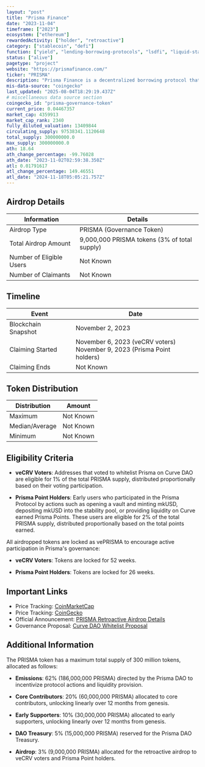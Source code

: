 ```yaml
---
layout: "post"
title: "Prisma Finance"
date: "2023-11-04"
timeframe: ["2023"]
ecosystem: ["ethereum"]
rewardedActivity: ["holder", "retroactive"]
category: ["stablecoin", "defi"]
function: ["yield", "lending-borrowing-protocols", "lsdfi", "liquid-staking", "curve-ecosystem", "decentralized-finance", "stablecoin-protocol"]
status: ["alive"]
pagetype: "project"
website: "https://prismafinance.com/"
ticker: "PRISMA"
description: "Prisma Finance is a decentralized borrowing protocol that allows users to mint a stablecoin, mkUSD, fully collateralized by liquid staking tokens. It aims to enhance the utility of Ethereum liquid staking tokens across DeFi platforms."
mis-data-source: "coingecko"
last_updated: "2025-08-04T18:29:19.437Z"
# miscellaneous data source section
coingecko_id: "prisma-governance-token"
current_price: 0.04467357
market_cap: 4359913
market_cap_rank: 2340
fully_diluted_valuation: 13409844
circulating_supply: 97538341.1120648
total_supply: 300000000.0
max_supply: 300000000.0
ath: 18.64
ath_change_percentage: -99.76028
ath_date: "2023-11-02T02:59:38.350Z"
atl: 0.01791617
atl_change_percentage: 149.46551
atl_date: "2024-11-18T05:05:21.757Z"
---
```


## Airdrop Details

| Information              | Details                                      |
| ------------------------ | -------------------------------------------- |
| Airdrop Type             | PRISMA (Governance Token)                    |
| Total Airdrop Amount     | 9,000,000 PRISMA tokens (3% of total supply) |
| Number of Eligible Users | Not Known                                    |
| Number of Claimants      | Not Known                                    |

## Timeline

| Event               | Date                                                                       |
| ------------------- | -------------------------------------------------------------------------- |
| Blockchain Snapshot | November 2, 2023                                                           |
| Claiming Started    | November 6, 2023 (veCRV voters)<br>November 9, 2023 (Prisma Point holders) |
| Claiming Ends       | Not Known                                                                  |

## Token Distribution

| Distribution   | Amount    |
| -------------- | --------- |
| Maximum        | Not Known |
| Median/Average | Not Known |
| Minimum        | Not Known |

## Eligibility Criteria

- **veCRV Voters**: Addresses that voted to whitelist Prisma on Curve DAO are eligible for 1% of the total PRISMA supply, distributed proportionally based on their voting participation.

- **Prisma Point Holders**: Early users who participated in the Prisma Protocol by actions such as opening a vault and minting mkUSD, depositing mkUSD into the stability pool, or providing liquidity on Curve earned Prisma Points. These users are eligible for 2% of the total PRISMA supply, distributed proportionally based on the total points earned.

All airdropped tokens are locked as vePRISMA to encourage active participation in Prisma's governance:

- **veCRV Voters**: Tokens are locked for 52 weeks.

- **Prisma Point Holders**: Tokens are locked for 26 weeks.

## Important Links

- Price Tracking: [CoinMarketCap](https://coinmarketcap.com/currencies/prisma-finance)
- Price Tracking: [CoinGecko](https://www.coingecko.com/en/coins/prisma-finance)
- Official Announcement: [PRISMA Retroactive Airdrop Details](https://mirror.xyz/prismafinance.eth/BfK-JARBTJoLyVrZFgfuRRC0rqAIHGkpigYuaLrwhyE)
- Governance Proposal: [Curve DAO Whitelist Proposal](https://gov.curve.fi/t/whitelist-the-prisma-dao-curveproxy-contract/9494)

## Additional Information

The PRISMA token has a maximum total supply of 300 million tokens, allocated as follows:

- **Emissions**: 62% (186,000,000 PRISMA) directed by the Prisma DAO to incentivize protocol actions and liquidity provision.

- **Core Contributors**: 20% (60,000,000 PRISMA) allocated to core contributors, unlocking linearly over 12 months from genesis.

- **Early Supporters**: 10% (30,000,000 PRISMA) allocated to early supporters, unlocking linearly over 12 months from genesis.

- **DAO Treasury**: 5% (15,000,000 PRISMA) reserved for the Prisma DAO Treasury.

- **Airdrop**: 3% (9,000,000 PRISMA) allocated for the retroactive airdrop to veCRV voters and Prisma Point holders.